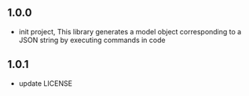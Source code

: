 ## 1.0.0
* init project, This library generates a model object corresponding to a JSON string by executing commands in code 
## 1.0.1
* update LICENSE
